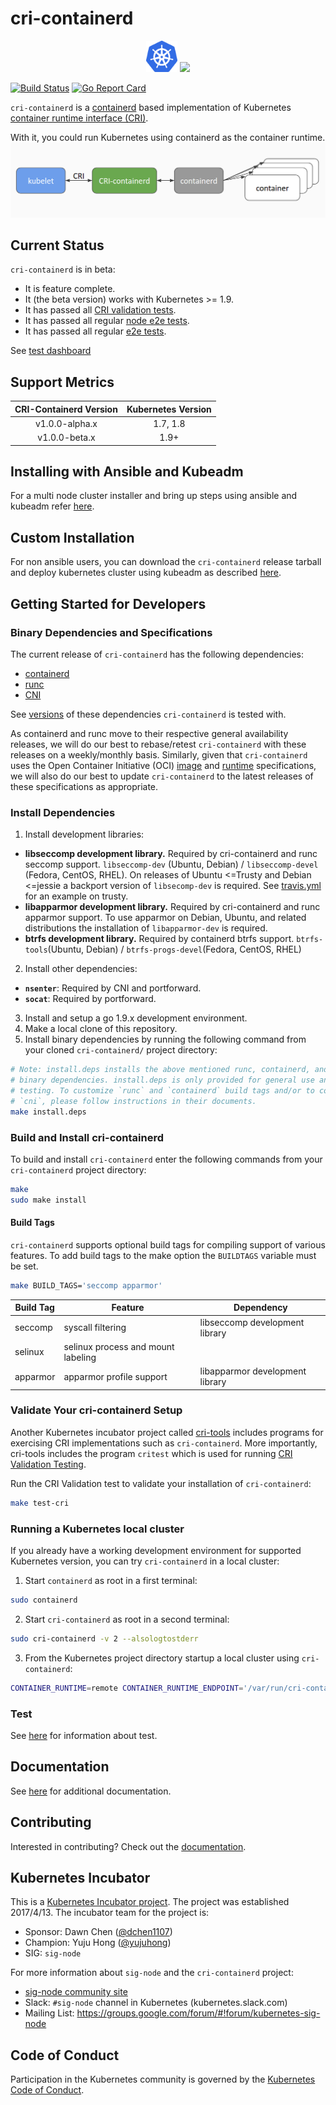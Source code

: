 # cri-containerd
<p align="center">
<img src="https://github.com/kubernetes/kubernetes/blob/master/logo/logo.png" width="50" height="50">
<img src="https://github.com/containerd/containerd/blob/master/docs/images/containerd-dark.png" width="200" >
</p>

[![Build Status](https://api.travis-ci.org/kubernetes-incubator/cri-containerd.svg?style=flat-square)](https://travis-ci.org/kubernetes-incubator/cri-containerd)
[![Go Report Card](https://goreportcard.com/badge/github.com/kubernetes-incubator/cri-containerd?style=flat-square)](https://goreportcard.com/report/github.com/kubernetes-incubator/cri-containerd)

`cri-containerd` is a [containerd](https://containerd.io/) based implementation of Kubernetes [container runtime interface (CRI)](https://github.com/kubernetes/kubernetes/blob/master/pkg/kubelet/apis/cri/v1alpha1/runtime/api.proto).

With it, you could run Kubernetes using containerd as the container runtime.
![cri-containerd](./docs/cri-containerd.png)
## Current Status
`cri-containerd` is in beta:
* It is feature complete.
* It (the beta version) works with Kubernetes >= 1.9.
* It has passed all [CRI validation tests](https://github.com/kubernetes/community/blob/master/contributors/devel/cri-validation.md).
* It has passed all regular [node e2e tests](https://github.com/kubernetes/community/blob/master/contributors/devel/e2e-node-tests.md).
* It has passed all regular [e2e tests](https://github.com/kubernetes/community/blob/master/contributors/devel/e2e-tests.md).

See [test dashboard](https://k8s-testgrid.appspot.com/sig-node-containerd)
## Support Metrics
| CRI-Containerd Version | Kubernetes Version |
|:----------------------:|:------------------:|
|     v1.0.0-alpha.x     |      1.7, 1.8      |
|      v1.0.0-beta.x     |        1.9+        |
## Installing with Ansible and Kubeadm
For a multi node cluster installer and bring up steps using ansible and kubeadm refer [here](contrib/ansible/README.md).
## Custom Installation
For non ansible users, you can download the `cri-containerd` release tarball and deploy
kubernetes cluster using kubeadm as described [here](docs/installation.md).
## Getting Started for Developers
### Binary Dependencies and Specifications
The current release of `cri-containerd` has the following dependencies:
* [containerd](https://github.com/containerd/containerd)
* [runc](https://github.com/opencontainers/runc)
* [CNI](https://github.com/containernetworking/cni)

See [versions](./hack/versions) of these dependencies `cri-containerd` is tested with.

As containerd and runc move to their respective general availability releases,
we will do our best to rebase/retest `cri-containerd` with these releases on a
weekly/monthly basis. Similarly, given that `cri-containerd` uses the Open
Container Initiative (OCI) [image](https://github.com/opencontainers/image-spec)
and [runtime](https://github.com/opencontainers/runtime-spec) specifications, we
will also do our best to update `cri-containerd` to the latest releases of these
specifications as appropriate.
### Install Dependencies
1. Install development libraries:
* **libseccomp development library.** Required by cri-containerd and runc seccomp support. `libseccomp-dev` (Ubuntu, Debian) / `libseccomp-devel`
(Fedora, CentOS, RHEL). On releases of Ubuntu <=Trusty and Debian <=jessie a
backport version of `libsecomp-dev` is required. See [travis.yml](.travis.yml) for an example on trusty.
* **libapparmor development library.** Required by cri-containerd and runc apparmor support. To use apparmor on Debian, Ubuntu, and related distributions the installation of `libapparmor-dev` is required.
* **btrfs development library.** Required by containerd btrfs support. `btrfs-tools`(Ubuntu, Debian) / `btrfs-progs-devel`(Fedora, CentOS, RHEL)
2. Install other dependencies:
* **`nsenter`**: Required by CNI and portforward.
* **`socat`**: Required by portforward.
3. Install and setup a go 1.9.x development environment.
4. Make a local clone of this repository.
5. Install binary dependencies by running the following command from your cloned `cri-containerd/` project directory:
```bash
# Note: install.deps installs the above mentioned runc, containerd, and CNI
# binary dependencies. install.deps is only provided for general use and ease of
# testing. To customize `runc` and `containerd` build tags and/or to configure
# `cni`, please follow instructions in their documents.
make install.deps
```
### Build and Install cri-containerd
To build and install `cri-containerd` enter the following commands from your `cri-containerd` project directory:
```bash
make
sudo make install
```
#### Build Tags
`cri-containerd` supports optional build tags for compiling support of various features.
To add build tags to the make option the `BUILDTAGS` variable must be set.

```bash
make BUILD_TAGS='seccomp apparmor'
```

| Build Tag | Feature                            | Dependency                      |
|-----------|------------------------------------|---------------------------------|
| seccomp   | syscall filtering                  | libseccomp development library  |
| selinux   | selinux process and mount labeling | <none>                          |
| apparmor  | apparmor profile support           | libapparmor development library |
### Validate Your cri-containerd Setup
Another Kubernetes incubator project called [cri-tools](https://github.com/kubernetes-incubator/cri-tools)
includes programs for exercising CRI implementations such as `cri-containerd`.
More importantly, cri-tools includes the program `critest` which is used for running
[CRI Validation Testing](https://github.com/kubernetes/community/blob/master/contributors/devel/cri-validation.md).

Run the CRI Validation test to validate your installation of `cri-containerd`:
```bash
make test-cri
```
### Running a Kubernetes local cluster
If you already have a working development environment for supported Kubernetes version, you can
try `cri-containerd` in a local cluster:

1. Start `containerd` as root in a first terminal:
```bash
sudo containerd
```
2. Start `cri-containerd` as root in a second terminal:
```bash
sudo cri-containerd -v 2 --alsologtostderr
```
3. From the Kubernetes project directory startup a local cluster using `cri-containerd`:
```bash
CONTAINER_RUNTIME=remote CONTAINER_RUNTIME_ENDPOINT='/var/run/cri-containerd.sock' ./hack/local-up-cluster.sh
```
### Test
See [here](./docs/testing.md) for information about test.
## Documentation
See [here](./docs) for additional documentation.
## Contributing
Interested in contributing? Check out the [documentation](./CONTRIBUTING.md).

## Kubernetes Incubator
This is a [Kubernetes Incubator project](https://github.com/kubernetes/community/blob/master/incubator.md).
The project was established 2017/4/13. The incubator team for the project is:
* Sponsor: Dawn Chen ([@dchen1107](https://github.com/dchen1107))
* Champion: Yuju Hong ([@yujuhong](https://github.com/yujuhong))
* SIG: `sig-node`

For more information about `sig-node` and the `cri-containerd` project:
* [sig-node community site](https://github.com/kubernetes/community/tree/master/sig-node)
* Slack: `#sig-node` channel in Kubernetes (kubernetes.slack.com)
* Mailing List: https://groups.google.com/forum/#!forum/kubernetes-sig-node
## Code of Conduct
Participation in the Kubernetes community is governed by the
[Kubernetes Code of Conduct](./code-of-conduct.md).
